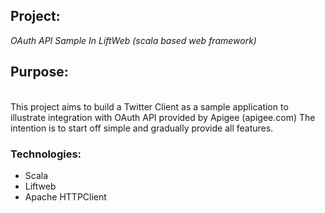 <h2>Project:</h2>


<i>OAuth API Sample In LiftWeb (scala based web framework) </i>

<h2>Purpose:</h2>
<br/>
This project aims to build a Twitter Client as a sample application to illustrate integration with OAuth API provided by Apigee (apigee.com) 
The intention is to start off simple and gradually provide all features. 

<h3>Technologies:</h3>
<ul>
<li>Scala</li>
<li>Liftweb</li>
<li>Apache HTTPClient</li>
</ul>
